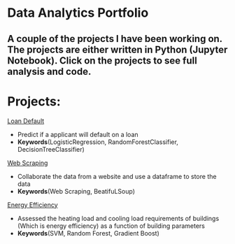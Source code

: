 # Data Analytics Portfolio
## A couple of the projects I have been working on. The projects are either written in Python (Jupyter Notebook). Click on the projects to see full analysis and code.

# Projects:

[Loan Default](https://github.com/alieen6/Data-Analytics-Portfolio/blob/master/Loan%20Default.ipynb)

-  Predict if a applicant will default on a loan
- **Keywords**(LogisticRegression, RandomForestClassifier, DecisionTreeClassifier)

[Web Scraping](https://github.com/alieen6/Data-Analytics-Portfolio/blob/master/Web%20Scraping%20Project.ipynb)

- Collaborate the data from a website and use a dataframe to store the data
- **Keywords**(Web Scraping, BeatifuLSoup)



[Energy Efficiency](https://github.com/alieen6/Data-Analytics-Portfolio/blob/master/Energy%20Efficiency.ipynb)

- Assessed the heating load and cooling load requirements of buildings (Which is energy efficiency) as a function of building parameters
- **Keywords**(SVM, Random Forest, Gradient Boost)
